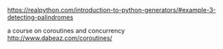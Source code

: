 https://realpython.com/introduction-to-python-generators/#example-3-detecting-palindromes

a course on coroutines and concurrency
http://www.dabeaz.com/coroutines/